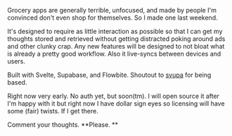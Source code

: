Grocery apps are generally terrible, unfocused, and made by people I'm convinced don't even shop for themselves. So I made one last weekend. 

It's designed to require as little interaction as possible so that I can get my thoughts stored and retrieved without getting distracted poking around ads and other clunky crap. Any new features will be designed to not bloat what is already a pretty good workflow. Also it live-syncs between devices and users.

Built with Svelte, Supabase, and Flowbite. Shoutout to [svupa](https://svupa.vercel.app) for being based.

Right now very early. No auth yet, but soon(tm). I will open source it after I'm happy with it but right now I have dollar sign eyes so licensing will have some (fair) twists. If I get there.

Comment your thoughts. **Please. **